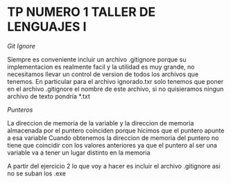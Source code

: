 # TP NUMERO 1 TALLER DE LENGUAJES I

_Git Ignore_

Siempre es conveniente incluir un archivo .gitignore porque su implementacion es realmente facil y la utilidad es muy grande, no necesitamos llevar un control de version de todos los archivos que tenemos. 
En particular para el archivo ignorado.txr solo tenemos que poner en el archivo .gitignore el nombre de este archivo, si no quisieramos ningun archivo de texto pondría *.txt

_Punteros_

La direccion de memoria de la variable y la direccion de memoria almacenada por el puntero coinciden porque hicimos que el puntero apunte a esa variable
Cuando obtenemos la direccion de memoria del puntero no tiene que coincidir con los valores anteriores ya que el puntero al ser una variable va a tener un lugar distinto en la memoria

A partir del ejercicio 2 lo que voy a hacer es incluir el archivo .gitignore asi no se suban los .exe